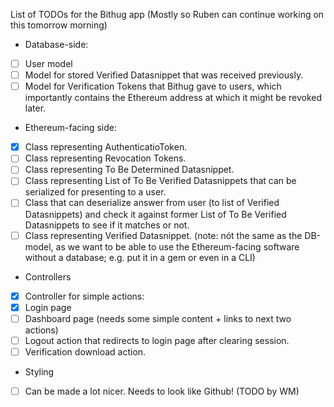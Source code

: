 List of TODOs for the Bithug app
(Mostly so Ruben can continue working on this tomorrow morning)
* Database-side:
- [ ] User model
- [ ] Model for stored Verified Datasnippet that was received previously.
- [ ] Model for Verification Tokens that Bithug gave to users, which importantly contains the Ethereum address at which it might be revoked later.
* Ethereum-facing side:
- [x] Class representing AuthenticatioToken.
- [ ] Class representing Revocation Tokens.
- [ ] Class representing To Be Determined Datasnippet.
- [ ] Class representing List of To Be Verified Datasnippets that can be serialized for presenting to a user.
- [ ] Class that can deserialize answer from user (to list of Verified Datasnippets) and check it against former List of To Be Verified Datasnippets to see if it matches or not.
- [ ] Class representing Verified Datasnippet. (note: nót the same as the DB-model, as we want to be able to use the Ethereum-facing software without a database; e.g. put it in a gem or even in a CLI)
* Controllers
- [x] Controller for simple actions:
 - [x] Login page
 - [ ] Dashboard page (needs some simple content + links to next two actions)
 - [ ] Logout action that redirects to login page after clearing session.
 - [ ] Verification download action.
* Styling
- [ ] Can be made a lot nicer. Needs to look like Github! (TODO by WM)
